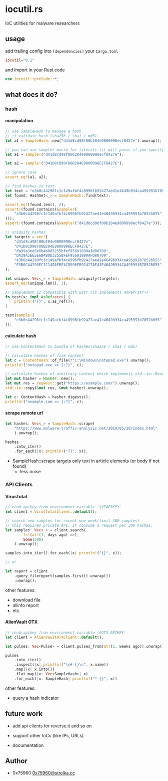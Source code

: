 # iocutil.rs

IoC utilities for malware researchers

## usage

add trailing config into `[dependencies]` your `Cargo.toml`

```toml
iocutil="0.1"
```

and import in your Rust code

```rust
use iocutil::prelude::*;
```

## what does it do?

### hash

#### manipulation

```rust
// use SampleHash to manage a hash.
// it validate hash (sha256 / sha1 / md5).
let a1 = SampleHash::new("d41d8cd98f00b204e9800998ecf8427e").unwrap();

// you can use sample! macro for literals (it will panic if you specify invalid input)
let a1 = sample!("d41d8cd98f00b204e9800998ecf8427e");

let a2 = sample!("D41D8CD98F00B204E9800998ECF8427E");

// ignore case
assert_eq!(a1, a2);

// find hashes in text
let text = "e3b0c44298fc1c149afbf4c8996fb92427ae41e4649b934ca495991b7852b855, D41D8CD98F00B204E9800998ECF8427E";
let found: HashSet<_> = SampleHash::find(text);

assert_eq!(found.len(), 2);
assert!(found.contains(&sample!(
    "e3b0c44298fc1c149afbf4c8996fb92427ae41e4649b934ca495991b7852b855"
)));
assert!(found.contains(&sample!("d41d8cd98f00b204e9800998ecf8427e")));

// uniquify hashes
let targets = vec![
    "d41d8cd98f00b204e9800998ecf8427e",
    "D41D8CD98F00B204E9800998ECF8427E",
    "da39a3ee5e6b4b0d3255bfef95601890afd80709",
    "DA39A3EE5E6B4B0D3255BFEF95601890AFD80709",
    "e3b0c44298fc1c149afbf4c8996fb92427ae41e4649b934ca495991b7852b855",
    "E3B0C44298FC1C149AFBF4C8996FB92427AE41E4649B934CA495991B7852B855",
];

let unique: Vec<_> = SampleHash::uniquify(targets);
assert_eq!(unique.len(), 3);

// SampleHash is compatible with &str (it implements AsRef<str>)
fn test(x: impl AsRef<str>) {
    println!("{}", x.as_ref());
}

test(sample!(
    "e3b0c44298fc1c149afbf4c8996fb92427ae41e4649b934ca495991b7852b855"
));
```

#### calculate hash

```rust
// use ContentHash to bundle of hashes(sha256 / sha1 / md5)

// calculate hashes of file content
let c = ContentHash::of_file(r"C:\Windows\notepad.exe").unwrap();
println!("notepad.exe => {:?}", c);

// calculate hashes of arbitrary content which implements std::io::Read with Hasher
let mut hasher = Hasher::new();
let mut res = reqwest::get("https://example.com/").unwrap();
std::io::copy(&mut res, &mut hasher).unwrap();

let c: ContentHash = hasher.digests();
println!("example.com => {:?}", c);
```

#### scrape remote url

```rust
let hashes: Vec<_> = SampleHash::scrape(
    "https://www.malware-traffic-analysis.net/2019/05/20/index.html"
    ).unwrap();

hashes
    .into_iter()
    .for_each(|x| println!("{}", x));
```

* SampleHash::scrape targets only text in article elements (or body if not found)
    * less noise

### API Clients

#### VirusTotal

```rust
// read apikey from environment variable `$VTAPIKEY`
let client = VirusTotalClient::default();

// search new samples for recent one week(limit 300 samples)
// this requires private API. It consume a request per 300 hashes.
let samples: Vec<_> = client.search(
        fs!(at!(1, days ago) =>),
        Some(300)
    ).unwrap();

samples.into_iter().for_each(|x| println!("{}", x));

// or

let report = client
    .query_filereport(samples.first().unwrap())
    .unwrap();
```
other features:

* download file
* allinfo report
* etc.

#### AlienVault OTX

```rust
// read apikey from environment variable `$OTX_APIKEY`
let client = AlienVaultOTXClient::default();

let pulses: Vec<Pulse> = client.pulses_from(at!(1, weeks ago)).unwrap();

pulses
    .into_iter()
    .inspect(|x| println!("\n# {}\n", x.name))
    .map(|x| x.into())
    .flat_map(|x: Vec<SampleHash>| x)
    .for_each(|x: SampleHash| println!("* {}", x))
```
other features:

* query a hash indicator

## future work

* add api clients for reverse.it and so on
* support other IoCs (like IPs, URLs)

* documentation

## Author

* 0x75960 <0x75960@strelka.cc>
